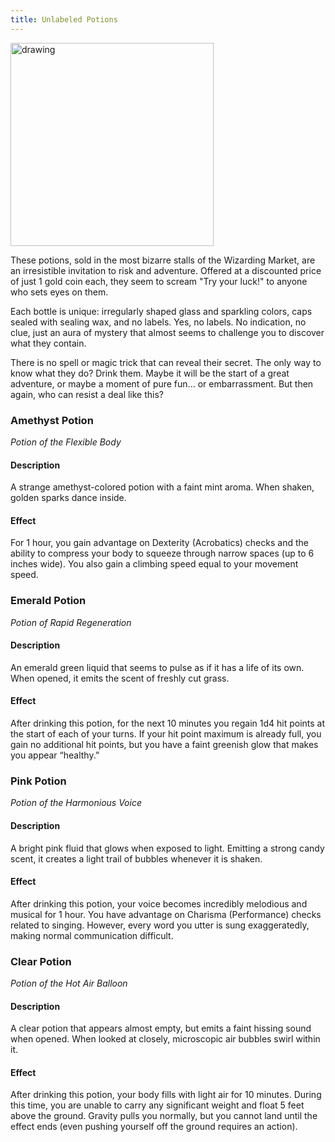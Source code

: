 ```yaml
---
title: Unlabeled Potions
---
```

<img src="https://cdn.leonardo.ai/users/e9df9e5e-8c47-4d7f-87b3-195ea30587b1/generations/991cf3fb-86b8-4b3c-aaca-c2faedeb1f6c/Leonardo_Phoenix_09_In_a_whimsical_arrangement_four_fantasy_po_2.jpg" alt="drawing" width="325"/>

These potions, sold in the most bizarre stalls of the Wizarding Market, are an irresistible invitation to risk and adventure. Offered at a discounted price of just 1 gold coin each, they seem to scream "Try your luck!" to anyone who sets eyes on them.

Each bottle is unique: irregularly shaped glass and sparkling colors, caps sealed with sealing wax, and no labels. Yes, no labels. No indication, no clue, just an aura of mystery that almost seems to challenge you to discover what they contain.

There is no spell or magic trick that can reveal their secret. The only way to know what they do? Drink them. Maybe it will be the start of a great adventure, or maybe a moment of pure fun... or embarrassment. But then again, who can resist a deal like this?

### Amethyst Potion
*Potion of the Flexible Body*
#### Description
A strange amethyst-colored potion with a faint mint aroma. When shaken, golden sparks dance inside.
#### Effect
For 1 hour, you gain advantage on Dexterity (Acrobatics) checks and the ability to compress your body to squeeze through narrow spaces (up to 6 inches wide). You also gain a climbing speed equal to your movement speed.

### Emerald Potion
*Potion of Rapid Regeneration*
#### Description
An emerald green liquid that seems to pulse as if it has a life of its own. When opened, it emits the scent of freshly cut grass.
#### Effect
After drinking this potion, for the next 10 minutes you regain 1d4 hit points at the start of each of your turns. If your hit point maximum is already full, you gain no additional hit points, but you have a faint greenish glow that makes you appear “healthy.”

### Pink Potion
*Potion of the Harmonious Voice*
#### Description
A bright pink fluid that glows when exposed to light. Emitting a strong candy scent, it creates a light trail of bubbles whenever it is shaken.
#### Effect
After drinking this potion, your voice becomes incredibly melodious and musical for 1 hour. You have advantage on Charisma (Performance) checks related to singing. However, every word you utter is sung exaggeratedly, making normal communication difficult.

### Clear Potion
*Potion of the Hot Air Balloon*
#### Description
A clear potion that appears almost empty, but emits a faint hissing sound when opened. When looked at closely, microscopic air bubbles swirl within it.
#### Effect
After drinking this potion, your body fills with light air for 10 minutes. During this time, you are unable to carry any significant weight and float 5 feet above the ground. Gravity pulls you normally, but you cannot land until the effect ends (even pushing yourself off the ground requires an action).
